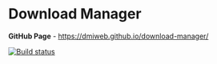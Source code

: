 # Download Manager

**GitHub Page** - https://dmiweb.github.io/download-manager/

[![Build status](https://ci.appveyor.com/api/projects/status/030doslvjvl82463?svg=true)](https://ci.appveyor.com/project/dmiweb/download-manager)